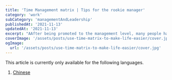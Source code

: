 ```yaml
---
title: 'Time Management matrix | Tips for the rookie manager'
category: 'work'
subCategory: 'managementAndLeadership'
publishedAt: '2021-11-13'
updatedAt: '2021-11-13'
excerpt: "AAfter being promoted to the management level, many people have to share the time to take care of their subordinates, facing unfinished work. However, the company's training system usually does not teach you how to do a good job of time management, because this is each employee's own homework..."
coverImage: '/assets/posts/use-time-matrix-to-make-life-easier/cover.jpg'
ogImage:
  url: '/assets/posts/use-time-matrix-to-make-life-easier/cover.jpg'
---
```


This article is currently only available for the following languages.

1. [Chinese](/posts/use-time-matrix-to-make-life-easier)
